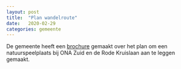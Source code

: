 ```yaml
---
layout: post
title:  "Plan wandelroute"
date:   2020-02-29
categories: gemeente
---
```


De gemeente heeft een [brochure](/assets/natuurspeelplaats.pdf) gemaakt over het plan om een natuurspeelplaats bij ONA Zuid en de Rode Kruislaan aan te leggen gemaakt.


